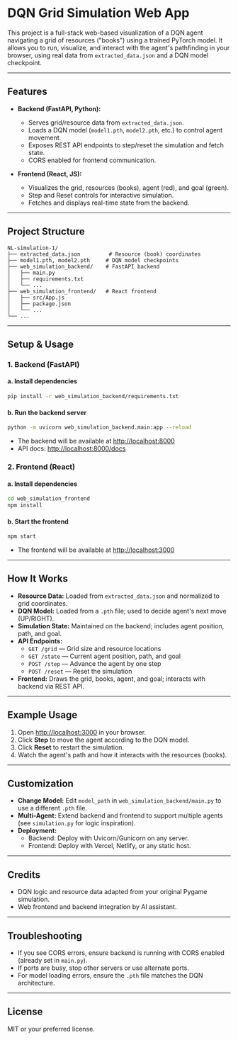 # DQN Grid Simulation Web App

This project is a full-stack web-based visualization of a DQN agent navigating a grid of resources ("books") using a trained PyTorch model. It allows you to run, visualize, and interact with the agent's pathfinding in your browser, using real data from `extracted_data.json` and a DQN model checkpoint.

---

## Features
- **Backend (FastAPI, Python):**
  - Serves grid/resource data from `extracted_data.json`.
  - Loads a DQN model (`model1.pth`, `model2.pth`, etc.) to control agent movement.
  - Exposes REST API endpoints to step/reset the simulation and fetch state.
  - CORS enabled for frontend communication.

- **Frontend (React, JS):**
  - Visualizes the grid, resources (books), agent (red), and goal (green).
  - Step and Reset controls for interactive simulation.
  - Fetches and displays real-time state from the backend.

---

## Project Structure

```
NL-simulation-1/
├── extracted_data.json         # Resource (book) coordinates
├── model1.pth, model2.pth     # DQN model checkpoints
├── web_simulation_backend/    # FastAPI backend
│   ├── main.py
│   ├── requirements.txt
│   └── ...
├── web_simulation_frontend/   # React frontend
│   ├── src/App.js
│   ├── package.json
│   └── ...
└── ...
```

---

## Setup & Usage

### 1. Backend (FastAPI)

#### a. Install dependencies
```bash
pip install -r web_simulation_backend/requirements.txt
```

#### b. Run the backend server
```bash
python -m uvicorn web_simulation_backend.main:app --reload
```
- The backend will be available at [http://localhost:8000](http://localhost:8000)
- API docs: [http://localhost:8000/docs](http://localhost:8000/docs)

### 2. Frontend (React)

#### a. Install dependencies
```bash
cd web_simulation_frontend
npm install
```

#### b. Start the frontend
```bash
npm start
```
- The frontend will be available at [http://localhost:3000](http://localhost:3000)

---

## How It Works
- **Resource Data:** Loaded from `extracted_data.json` and normalized to grid coordinates.
- **DQN Model:** Loaded from a `.pth` file; used to decide agent's next move (UP/RIGHT).
- **Simulation State:** Maintained on the backend; includes agent position, path, and goal.
- **API Endpoints:**
  - `GET /grid` — Grid size and resource locations
  - `GET /state` — Current agent position, path, and goal
  - `POST /step` — Advance the agent by one step
  - `POST /reset` — Reset the simulation
- **Frontend:** Draws the grid, books, agent, and goal; interacts with backend via REST API.

---

## Example Usage
1. Open [http://localhost:3000](http://localhost:3000) in your browser.
2. Click **Step** to move the agent according to the DQN model.
3. Click **Reset** to restart the simulation.
4. Watch the agent's path and how it interacts with the resources (books).

---

## Customization
- **Change Model:** Edit `model_path` in `web_simulation_backend/main.py` to use a different `.pth` file.
- **Multi-Agent:** Extend backend and frontend to support multiple agents (see `simulation.py` for logic inspiration).
- **Deployment:**
  - Backend: Deploy with Uvicorn/Gunicorn on any server.
  - Frontend: Deploy with Vercel, Netlify, or any static host.

---

## Credits
- DQN logic and resource data adapted from your original Pygame simulation.
- Web frontend and backend integration by AI assistant.

---

## Troubleshooting
- If you see CORS errors, ensure backend is running with CORS enabled (already set in `main.py`).
- If ports are busy, stop other servers or use alternate ports.
- For model loading errors, ensure the `.pth` file matches the DQN architecture.

---

## License
MIT or your preferred license. 